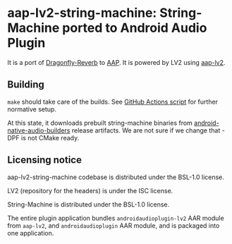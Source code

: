 # aap-lv2-string-machine: String-Machine ported to Android Audio Plugin

It is a port of [Dragonfly-Reverb](https://github.com/jpcima/string-machine) to [AAP](https://github.com/atsushieno/android-audio-plugin-framework/). It is powered by LV2 using [aap-lv2](https://github.com/atsushieno/aap-lv2/).

## Building

`make` should take care of the builds. See [GitHub Actions script](.github/workflows/actions.yml) for further normative setup.

At this state, it downloads prebuilt string-machine binaries from [android-native-audio-builders](https://github.com/atsushieno/android-native-audio-builders) release artifacts. We are not sure if we change that - DPF is not CMake ready.


## Licensing notice

aap-lv2-string-machine codebase is distributed under the BSL-1.0 license.

LV2 (repository for the headers) is under the ISC license.

String-Machine is distributed under the BSL-1.0 license.

The entire plugin application bundles `androidaudioplugin-lv2` AAR module from `aap-lv2`, and `androidaudioplugin` AAR module, and is packaged into one application.

